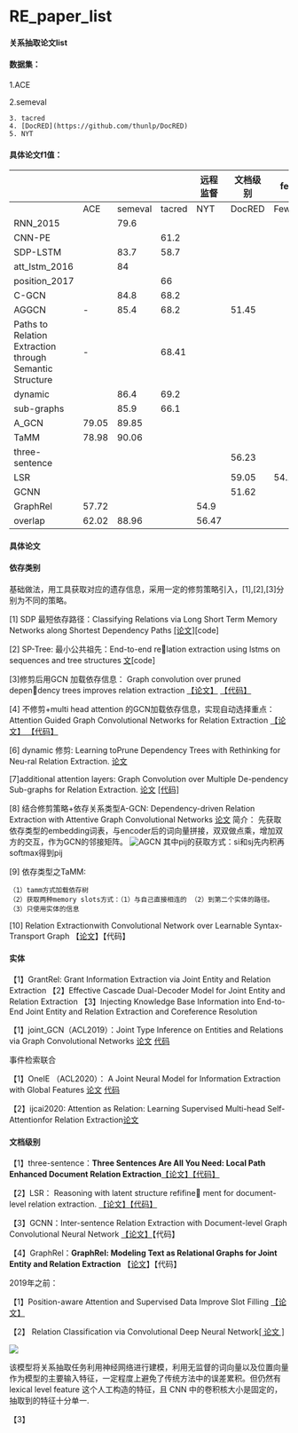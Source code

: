# RE_paper_list

#### 关系抽取论文list

#### 数据集： 

1.ACE

 2.semeval

 	3. tacred
 	4. [DocRED](https://github.com/thunlp/DocRED)
 	5. NYT



#### 具体论文f1值：

|                                                          |       |         |        | 远程监督 | 文档级别 | fewshot    |
| -------------------------------------------------------- | ----- | ------- | ------ | -------- | -------- | ---------- |
|                                                          | ACE   | semeval | tacred | NYT      | DocRED   | FewRel     |
| RNN_2015                                                 |       | 79.6    |        |          |          |            |
| CNN-PE                                                   |       |         | 61.2   |          |          |            |
| SDP-LSTM                                                 |       | 83.7    | 58.7   |          |          |            |
| att_lstm_2016                                            |       | 84      |        |          |          |            |
| position_2017                                            |       |         | 66     |          |          |            |
| C-GCN                                                    |       | 84.8    | 68.2   |          |          |            |
| AGGCN                                                    | -     | 85.4    | 68.2   |          | 51.45    |            |
| Paths to Relation Extraction  through Semantic Structure | -     |         | 68.41  |          |          |            |
| dynamic                                                  |       | 86.4    | 69.2   |          |          |            |
| sub-graphs                                               |       | 85.9    | 66.1   |          |          |            |
| A_GCN                                                    | 79.05 | 89.85   |        |          |          |            |
| TaMM                                                     | 78.98 | 90.06   |        |          |          |            |
| three-sentence                                           |       |         |        |          | 56.23    |            |
| LSR                                                      |       |         |        |          | 59.05    | 54.18glove |
| GCNN                                                     |       |         |        |          | 51.62    |            |
| GraphRel                                                 | 57.72 |         |        | 54.9     |          |            |
| overlap                                                  | 62.02 | 88.96   |        | 56.47    |          |            |

#### 具体论文

#### 依存类别

基础做法，用工具获取对应的遗存信息，采用一定的修剪策略引入，[1],[2],[3]分别为不同的策略。

[1] SDP 最短依存路径：Classifying Relations via Long Short Term Memory Networks along Shortest Dependency Paths [[论文]](https://arxiv.org/abs/1508.03720)[code]

[2] SP-Tree: 最小公共祖先：End-to-end relation extraction using lstms on sequences and tree
structures [文](chrome-extension://ikhdkkncnoglghljlkmcimlnlhkeamad/pdf-viewer/web/viewer.html?file=https%3A%2F%2Farxiv.org%2Fpdf%2F1601.00770.pdf)[code]

[3]修剪后用GCN 加载依存信息： Graph convolution over pruned dependency trees improves relation extraction [【论文】](https://link.zhihu.com/?target=https%3A//arxiv.org/pdf/1809.10185.pdf) [【代码】](https://link.zhihu.com/?target=https%3A//github.com/qipeng/gcn-over-pruned-trees)

[4] 不修剪+multi head attention 的GCN加载依存信息，实现自动选择重点：Attention Guided Graph Convolutional Networks for Relation Extraction [ 【论文】 ](https://link.zhihu.com/?target=https%3A//www.aclweb.org/anthology/P19-1024.pdf)  [ 【代码】 ](https://link.zhihu.com/?target=https%3A//github.com/Cartus/AGGCN)

[6] dynamic 修剪: Learning toPrune Dependency Trees with Rethinking for Neu-ral Relation Extraction. [论文](https://www.aclweb.org/anthology/2020.coling-main.341/)  

[7]additional attention layers:   Graph Convolution over Multiple De-pendency Sub-graphs for Relation Extraction. [论文](https://xueshu.baidu.com/usercenter/paper/show?paperid=1v7c0mt0pg2e0xa0v71t06f0n1538687) [[代码]]()

[8] 结合修剪策略+依存关系类型A-GCN:
Dependency-driven Relation Extraction with Attentive Graph Convolutional Networks  [论文](https://aclanthology.org/2021.acl-long.344.pdf)
简介： 先获取依存类型的embedding词表，与encoder后的词向量拼接，双双做点乘，增加双方的交互，作为GCN的邻接矩阵。
![AGCN](/Users/lilili/Desktop/毕设/paper_pic/AGCN.png)
其中pij的获取方式：si和sj先内积再softmax得到pij

[9] 依存类型之TaMM: 

	（1）tamm方式加载依存树
	（2）获取两种memory slots方式：（1）与自己直接相连的 （2）到第二个实体的路径。
	（3）只使用实体的信息

[10] Relation Extractionwith Convolutional Network over Learnable Syntax-Transport Graph 【[论文](https://ojs.aaai.org/index.php/AAAI/article/view/6423)】【代码】

#### 实体

【1】GrantRel: Grant Information Extraction via Joint Entity and Relation Extraction
【2】Effective Cascade Dual-Decoder Model for Joint Entity and Relation Extraction
【3】Injecting Knowledge Base Information into End-to-End Joint Entity and Relation Extraction and Coreference Resolution

【1】joint_GCN（ACL2019）：Joint Type Inference on Entities and Relations via Graph Convolutional Networks [论文](chrome-extension://ikhdkkncnoglghljlkmcimlnlhkeamad/pdf-viewer/web/viewer.html?file=https%3A%2F%2Faclanthology.org%2FP19-1131.pdf#=&zoom=140) [代码](https://github.com/changzhisun/AntNRE)

事件检索联合

【1】OneIE （ACL2020）： A Joint Neural Model for Information Extraction with Global Features [论文](chrome-extension://ikhdkkncnoglghljlkmcimlnlhkeamad/pdf-viewer/web/viewer.html?file=https%3A%2F%2Faclanthology.org%2F2020.acl-main.713.pdf#=&zoom=140) [代码](http://blender.cs.illinois.edu/software/oneie)

【2】ijcai2020: Attention as Relation: Learning Supervised Multi-head Self-Attentionfor Relation Extraction[论文](chrome-extension://ikhdkkncnoglghljlkmcimlnlhkeamad/pdf-viewer/web/viewer.html?file=https%3A%2F%2Fwww.ijcai.org%2FProceedings%2F2020%2F0524.pdf#=&zoom=140)

#### 文档级别



【1】three-sentence：**Three Sentences Are All You Need: Local Path Enhanced Document Relation Extraction**[【论文】](https://arxiv.org/abs/2106.01793)[【代码】]( https://github.com/AndrewZhe/ThreeSentences-Are-All-You-Need.)

【2】LSR： Reasoning with latent structure refifine ment for document-level relation extraction. [【论文】](https://doi.org/10.18653/v1/2020.acl-main.141)[【代码】](https://github.com/nanguoshun/LSR)

【3】GCNN：Inter-sentence Relation Extraction with Document-level Graph Convolutional Neural Network [【论文】](chrome-extension://ikhdkkncnoglghljlkmcimlnlhkeamad/pdf-viewer/web/viewer.html?file=https%3A%2F%2Fnlp.stanford.edu%2Fpubs%2Fzhang2017tacred.pdf#=&zoom=140)【代码】

【4】GraphRel：**GraphRel: Modeling Text as Relational Graphs for Joint Entity and Relation Extraction** 【[论文](chrome-extension://ikhdkkncnoglghljlkmcimlnlhkeamad/pdf-viewer/web/viewer.html?file=https%3A%2F%2Faclanthology.org%2F2020.acl-main.141.pdf#=&zoom=140)】【代码】





2019年之前：

【1】Position-aware Attention and Supervised Data Improve Slot Filling [【论文】](chrome-extension://ikhdkkncnoglghljlkmcimlnlhkeamad/pdf-viewer/web/viewer.html?file=https%3A%2F%2Fnlp.stanford.edu%2Fpubs%2Fzhang2017tacred.pdf#=&zoom=140)

【2】 Relation Classification via Convolutional Deep Neural Network[[ 论文 ]](https://www.aclweb.org/anthology/C14-1220/)

![](https://i.loli.net/2019/12/06/YWIB2QDk38caJn7.png)

该模型将关系抽取任务利用神经网络进行建模，利用无监督的词向量以及位置向量作为模型的主要输入特征，一定程度上避免了传统方法中的误差累积。但仍然有 lexical level feature 这个人工构造的特征，且 CNN 中的卷积核大小是固定的，抽取到的特征十分单一.

【3】
